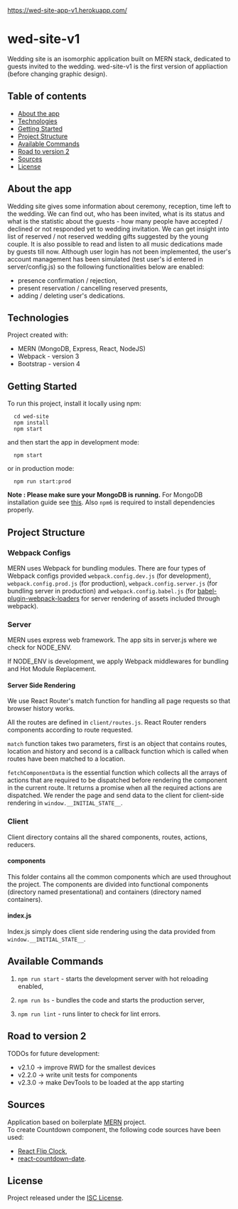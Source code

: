 https://wed-site-app-v1.herokuapp.com/

# wed-site-v1
Wedding site is an isomorphic application built on MERN stack, dedicated to guests invited to the wedding. wed-site-v1 is the first version of appliaction (before changing graphic design).


## Table of contents
* [About the app](#about-the-app)
* [Technologies](#technologies)
* [Getting Started](#getting-started)
* [Project Structure](#project-structure)
* [Available Commands](#available-commands)
* [Road to version 2](#road-to-version-2)
* [Sources](#sources)
* [License](#license)


## About the app
Wedding site gives some information about ceremony, reception, time left to the wedding. We can find out, who has been invited, what is its status and what is the statistic about the guests - how many people have accepted / declined or not responded yet to wedding invitation. We can get insight into list of reserved / not reserved wedding gifts suggested by the young couple. It is also possible to read and listen to all music dedications made by guests till now. Although user login has not been implemented, the user's account management has been simulated (test user's id entered in server/config.js) so the following functionalities below are enabled:
* presence confirmation / rejection,
* present reservation / cancelling reserved presents,
* adding / deleting user's dedications.


## Technologies
Project created with:
* MERN (MongoDB, Express, React, NodeJS)
* Webpack - version 3
* Bootstrap - version 4


## Getting Started
To run this project, install it locally using npm:

```
  cd wed-site
  npm install
  npm start
```
and then start the app in development mode:

```
  npm start
```

or in production mode:
```
  npm run start:prod
```

**Note : Please make sure your MongoDB is running.** For MongoDB installation guide see [this](https://docs.mongodb.org/v3.0/installation/). Also `npm6` is required to install dependencies properly.


## Project Structure

### Webpack Configs

MERN uses Webpack for bundling modules. There are four types of Webpack configs provided `webpack.config.dev.js` (for development), `webpack.config.prod.js` (for production), `webpack.config.server.js` (for bundling server in production) and `webpack.config.babel.js` (for [babel-plugin-webpack-loaders](https://github.com/istarkov/babel-plugin-webpack-loaders) for server rendering of assets included through webpack).

### Server

MERN uses express web framework. The app sits in server.js where we check for NODE_ENV.

If NODE_ENV is development, we apply Webpack middlewares for bundling and Hot Module Replacement.

#### Server Side Rendering

We use React Router's match function for handling all page requests so that browser history works.

All the routes are defined in `client/routes.js`. React Router renders components according to route requested.

`match` function takes two parameters, first is an object that contains routes, location and history and second is a callback function which is called when routes have been matched to a location.

`fetchComponentData` is the essential function which collects all the arrays of actions that are required to be dispatched before rendering the component in the current route. It returns a promise when all the required actions are dispatched. We render the page and send data to the client for client-side rendering in `window.__INITIAL_STATE__`.

### Client

Client directory contains all the shared components, routes, actions, reducers.

#### components
This folder contains all the common components which are used throughout the project. The components are divided into functional components (directory named presentational) and containers (directory named containers).

#### index.js
Index.js simply does client side rendering using the data provided from `window.__INITIAL_STATE__`.


## Available Commands

1. `npm run start` - starts the development server with hot reloading enabled,

2. `npm run bs` - bundles the code and starts the production server,

3. `npm run lint` - runs linter to check for lint errors.


## Road to version 2
TODOs for future development:
- v2.1.0 -> improve RWD for the smallest devices
- v2.2.0 -> write unit tests for components
- v2.3.0 -> make DevTools to be loaded at the app starting


## Sources
Application based on boilerplate [MERN](http://mern.io) project.<br>
To create Countdown component, the following code sources have been used:
* [React Flip Clock](https://codepen.io/Libor_G/pen/JyJzjb),
* [react-countdown-date](https://github.com/destinythegame/react-countdown-date).


## License
Project released under the [ISC License](http://www.opensource.org/licenses/ISC).